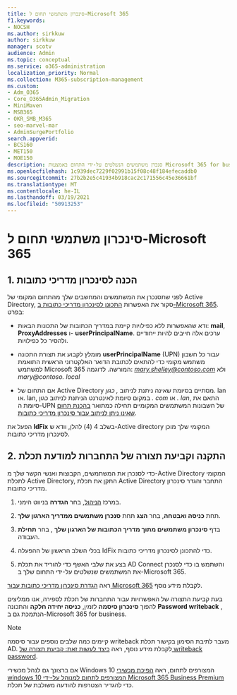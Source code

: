 ```yaml
---
title: סינכרון משתמשי תחום ל-Microsoft 365
f1.keywords:
- NOCSH
ms.author: sirkkuw
author: sirkkuw
manager: scotv
audience: Admin
ms.topic: conceptual
ms.service: o365-administration
localization_priority: Normal
ms.collection: M365-subscription-management
ms.custom:
- Adm_O365
- Core_O365Admin_Migration
- MiniMaven
- MSB365
- OKR_SMB_M365
- seo-marvel-mar
- AdminSurgePortfolio
search.appverid:
- BCS160
- MET150
- MOE150
description: סנכרן משתמשים הנשלטים על-ידי התחום באמצעות Microsoft 365 for business.
ms.openlocfilehash: 1c939dec7229f02991b15f08c48f184efecaddb0
ms.sourcegitcommit: 27b2b2e5c41934b918cac2c171556c45e36661bf
ms.translationtype: MT
ms.contentlocale: he-IL
ms.lasthandoff: 03/19/2021
ms.locfileid: "50913253"
---
```

# <a name="synchronize-domain-users-to-microsoft-365"></a>סינכרון משתמשי תחום ל-Microsoft 365

## <a name="1-prepare-for-directory-synchronization"></a>1. הכנה לסינכרון מדריכי כתובות 

לפני שתסנכרן את המשתמשים והמחשבים שלך מהתחום המקומי של Active Directory, סקור את האפשרות [התכונן לסינכרון מדריכי כתובות ב-Microsoft 365](../enterprise/prepare-for-directory-synchronization.md). בפרט:

   - ודא שהאפשרות ללא כפילויות קיימת במדריך הכתובות של התכונות הבאות: **mail**, **ProxyAddresses** ו- **userPrincipalName**. ערכים אלה חייבים להיות ייחודיים ולהסיר כל כפילויות.
   
   - מומלץ לקבוע את תצורת התכונה **userPrincipalName** (UPN) עבור כל חשבון משתמש מקומי כדי להתאים לכתובת הדואר האלקטרוני הראשית התואמת למשתמש Microsoft 365 המורשה. לדוגמה: *mary.shelley@contoso.com* ולא *mary@contoso. local*
   
   - אם התחום של Active Directory מסתיים בסיומת שאינה ניתנת לניתוב *, כגון.* lan או. lan, במקום סיומת לאינטרנט הניתנת לניתוב כגון *. com* או *.* *lan*, התאם את סיומת ה-UPN של חשבונות המשתמשים המקומיים תחילה כמתואר [בהכנת תחום שאינו ניתן לניתוב עבור סינכרון מדריכי כתובות](../enterprise/prepare-a-non-routable-domain-for-directory-synchronization.md). 

הפעל את **IdFix** בשלב 4 (4) להלן, וודא ש-Active directory המקומי שלך מוכן לסינכרון מדריכי כתובות.

## <a name="2-install-and-configure-azure-ad-connect"></a>2. התקנה וקביעת תצורה של התחברות למודעת תכלת

כדי לסנכרן את המשתמשים, הקבוצות ואנשי הקשר שלך מ-Active Directory המקומי לתכלת Active Directory, התקן את תכלת Active Directory התחבר והגדר סינכרון מדריכי כתובות. 

 1. במרכז [הניהול](https://go.microsoft.com/fwlink/p/?linkid=2024339), בחר **הגדרה** בניווט הימני.

 2. תחת **כניסה ואבטחה**, בחר **הצג**  תחת **סנכרן משתמשים ממדריך הארגון שלך**.

 3. בדף **סינכרון משתמשים מתוך מדריך הכתובות של הארגון שלך** , בחר **תחילת** העבודה.

 4. בכלי השלב הראשון של ההפעלה IdFix כדי להתכונן לסינכרון מדריכי כתובות.

 5. בצע את שלבי האשף כדי להוריד את תכלת AD Connect והשתמש בו כדי לסנכרן את המשתמשים שנשלטים על-ידי התחום שלך ב-Microsoft 365.


ראה [הגדרת סינכרון מדריכי כתובות עבור Microsoft 365](../enterprise/set-up-directory-synchronization.md) לקבלת מידע נוסף.

בעת קביעת התצורה של האפשרויות עבור התחברות של תכלת לספירה, אנו ממליצים להפוך **סינכרון סיסמה** לזמין, **כניסה יחידה חלקה** והתכונה **Password writeback** , הנתמכת גם ב-Microsoft 365 for business.

> [!NOTE]
> קיימים כמה שלבים נוספים עבור סיסמה writeback מעבר לתיבת הסימון בקישור תכלת AD. לקבלת מידע נוסף, ראה [כיצד לעשות זאת: קביעת תצורה של writeback password](/azure/active-directory/authentication/howto-sspr-writeback). 

אם ברצונך גם לנהל מכשירי Windows 10 המצורפים לתחום, ראה [הפיכת מכשירי windows 10 המצורפים לתחום למנוהל על-ידי Microsoft 365 Business Premium](manage-windows-devices.md) כדי להגדיר הצטרפות להודעה משולבת של תכלת.